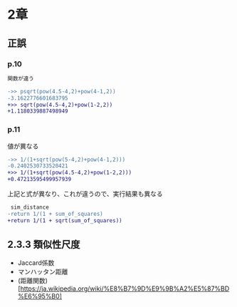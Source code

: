 # 2章

## 正誤
### p.10

```diff
関数が違う

->> psqrt(pow(4.5-4,2)+pow(4-1,2))
-3.1622776601683795
+>> sqrt(pow(4.5-4,2)+pow(1-2,2))
+1.1180339887498949
```

### p.11
値が異なる

```diff
->> 1/(1+sqrt(pow(5-4,2)+pow(4-1,2)))
-0.2402530733520421
+>> 1/(1+sqrt(pow(4.5-4,2)+pow(1-2,2)))
+0.47213595499957939
```

上記と式が異なり、これが違うので、実行結果も異なる

```diff
 sim_distance
-return 1/(1 + sum_of_squares)
+return 1/(1 + sqrt(sum_of_squares))
```

## 2.3.3 類似性尺度
- Jaccard係数
- マンハッタン距離
- (距離関数)[https://ja.wikipedia.org/wiki/%E8%B7%9D%E9%9B%A2%E5%87%BD%E6%95%B0]
